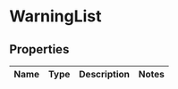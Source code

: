 # WarningList

## Properties
Name | Type | Description | Notes
------------ | ------------- | ------------- | -------------
